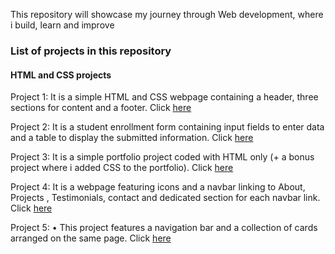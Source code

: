This repository will showcase my journey through Web development, where i build, learn and improve

### List of projects in this repository

#### HTML and CSS projects

Project 1: It is a simple HTML and CSS webpage containing a header, three sections for content and a footer. Click [here](https://github.com/LetterToSab/CITYCOT-INNOVATION-HUB/tree/main/Html%20%20And%20Css%20Projects/project1) 

Project 2: It is a student enrollment form containing input fields to enter data and a table to display the submitted information. Click [here](https://github.com/LetterToSab/CITYCOT-INNOVATION-HUB/tree/main/Html%20%20And%20Css%20Projects/project2)

Project 3: It is a simple portfolio project coded with HTML only (+ a bonus project where i added CSS to the portfolio). Click [here](https://github.com/LetterToSab/CITYCOT-INNOVATION-HUB/tree/main/Html%20%20And%20Css%20Projects/project3)

Project 4: It is a webpage featuring icons and a navbar linking to About, Projects , Testimonials, contact and dedicated section for each navbar link. Click [here](https://github.com/LetterToSab/CITYCOT-INNOVATION-HUB/tree/main/Html%20%20And%20Css%20Projects/project4)

Project 5: •	This project features a navigation bar and a collection of cards arranged on the same page. Click [here](https://github.com/LetterToSab/CITYCOT-INNOVATION-HUB/tree/main/Html%20%20And%20Css%20Projects/Project5)
